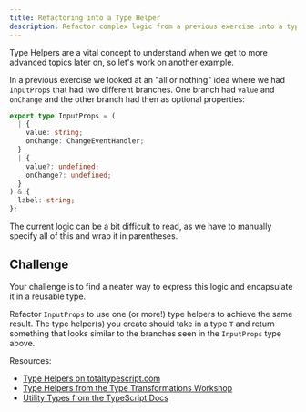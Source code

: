 ```yaml
---
title: Refactoring into a Type Helper
description: Refactor complex logic from a previous exercise into a type helper.
---
```


Type Helpers are a vital concept to understand when we get to more advanced topics later on, so let's work on another example.

In a previous exercise we looked at an "all or nothing" idea where we had `InputProps` that had two different branches. One branch had `value` and `onChange` and the other branch had then as optional properties:

```typescript
export type InputProps = (
  | {
    value: string;
    onChange: ChangeEventHandler;
  }
  | {
    value?: undefined;
    onChange?: undefined;
  }
) & {
  label: string;
};
```

The current logic can be a bit difficult to read, as we have to manually specify all of this and wrap it in parentheses.


## Challenge

Your challenge is to find a neater way to express this logic and encapsulate it in a reusable type. 

Refactor `InputProps` to use one (or more!) type helpers to achieve the same result. The type helper(s) you create should take in a type `T` and return something that looks similar to the branches seen in the `InputProps` type above.

Resources:
- [Type Helpers on totaltypescript.com](https://www.totaltypescript.com/concepts/type-helpers)
- [Type Helpers from the Type Transformations Workshop](https://www.totaltypescript.com/workshops/type-transformations/type-helpers/introducing-type-helpers)
- [Utility Types from the TypeScript Docs](https://www.typescriptlang.org/docs/handbook/utility-types.html)